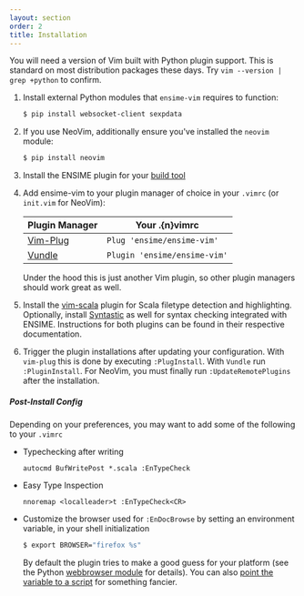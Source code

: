 ```yaml
---
layout: section
order: 2
title: Installation
---
```


You will need a version of Vim built with Python plugin support. This is standard on most distribution packages these days. Try `vim --version | grep +python` to confirm.

1. Install external Python modules that `ensime-vim` requires to function:

    ```bash
    $ pip install websocket-client sexpdata
    ```
1. If you use NeoVim, additionally ensure you've installed the `neovim` module:

   ```bash
   $ pip install neovim
   ```
1. Install the ENSIME plugin for your [build tool](/build_tools)
1. Add ensime-vim to your plugin manager of choice in your `.vimrc` (or `init.vim` for NeoVim):

    Plugin Manager                                    | Your .{n}vimrc
    --------------------------------------------------|-------------------------------
    [Vim-Plug](https://github.com/junegunn/vim-plug)  | `Plug 'ensime/ensime-vim'`
    [Vundle](https://github.com/VundleVim/Vundle.vim) | `Plugin 'ensime/ensime-vim'`
    
   Under the hood this is just another Vim plugin, so other plugin managers should work great as well.
1. Install the [vim-scala] plugin for Scala filetype detection and highlighting. Optionally, install [Syntastic] as well for syntax checking integrated with ENSIME. Instructions for both plugins can be found in their respective documentation.
1. Trigger the plugin installations after updating your configuration. With `vim-plug` this is done by executing `:PlugInstall`. With `Vundle` run `:PluginInstall`. For NeoVim, you must finally run `:UpdateRemotePlugins` after the installation.

##### Post-Install Config

Depending on your preferences, you may want to add some of the following to your `.vimrc`

 - Typechecking after writing

    ```
    autocmd BufWritePost *.scala :EnTypeCheck
    ```
 - Easy Type Inspection

    ```
    nnoremap <localleader>t :EnTypeCheck<CR>
    ```
 - Customize the browser used for `:EnDocBrowse` by setting an environment variable, in your shell initialization

    ```bash
    $ export BROWSER="firefox %s"
    ```

   By default the plugin tries to make a good guess for your platform (see the Python [webbrowser module] for details). You can also [point the variable to a script][browser-script] for something fancier.

[vim-scala]: https://github.com/derekwyatt/vim-scala
[Syntastic]: https://github.com/scrooloose/syntastic
[webbrowser module]: https://docs.python.org/2/library/webbrowser.html
[browser-script]: https://github.com/ensime/ensime-vim/pull/226#issuecomment-207468659
